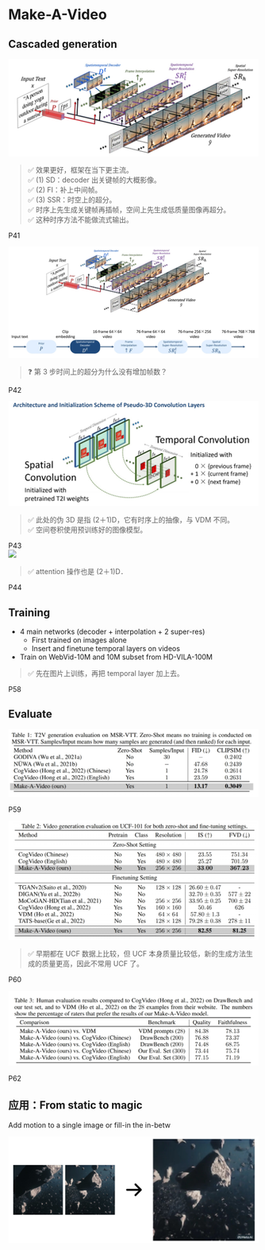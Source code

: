 # Make-A-Video

## Cascaded generation

![](./assets/08-40.png) 

> &#x2705; 效果更好，框架在当下更主流。   
> &#x2705; (1) SD：decoder 出关键帧的大概影像。  
> &#x2705; (2) FI：补上中间帧。   
> &#x2705; (3) SSR：时空上的超分。   
> &#x2705; 时序上先生成关键帧再插帧，空间上先生成低质量图像再超分。   
> &#x2705; 这种时序方法不能做流式输出。   

P41   

![](./assets/08-41.png)    

> &#x2753; 第 3 步时间上的超分为什么没有增加帧数？   

P42  

![](./assets/08-42.png)  

> &#x2705; 此处的伪 3D 是指 (2＋1)D，它有时序上的抽像，与 VDM 不同。   
> &#x2705; 空间卷积使用预训练好的图像模型。   

P43   
![](../../assets/08-43.png) 


> &#x2705; attention 操作也是 (2＋1)D．      

P44  

## **Training**
 - 4 main networks (decoder + interpolation + 2 super-res)   
    - First trained on images alone    
    - Insert and finetune temporal layers on videos   
 - Train on WebVid-10M and 10M subset from HD-VILA-100M   


> &#x2705; 先在图片上训练，再把 temporal layer 加上去。    

P58  
## Evaluate

![](./assets/08-58.png) 

P59  

![](./assets/08-59.png)   

> &#x2705; 早期都在 UCF 数据上比较，但 UCF 本身质量比较低，新的生成方法生成的质量更高，因此不常用 UCF 了。  

P60  

![](./assets/08-60.png) 

P62   

## 应用：**From static to magic**   

Add motion to a single image or fill-in the in-betw    

![](./assets/08-62.png) 
